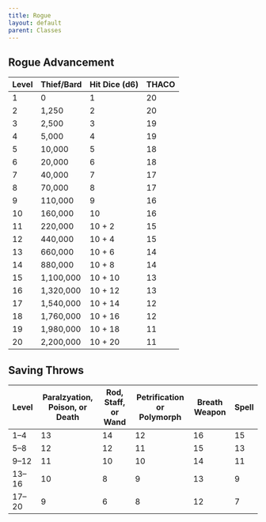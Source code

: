 ```yaml
---
title: Rogue
layout: default
parent: Classes
---
```


## Rogue Advancement

| Level | Thief/Bard | Hit Dice (d6) | THACO |
|---|---|---|---|
| 1 | 0 | 1 | 20 |
| 2 | 1,250 | 2 | 20 |
| 3 | 2,500 | 3 | 19 |
| 4 | 5,000 | 4 | 19 |
| 5 | 10,000 | 5 | 18 |
| 6 | 20,000 | 6 | 18 |
| 7 | 40,000 | 7 | 17 |
| 8 | 70,000 | 8 | 17 |
| 9 | 110,000 | 9 | 16 |
| 10 | 160,000 | 10 | 16 |
| 11 | 220,000 | 10 + 2 | 15 |
| 12 | 440,000 | 10 + 4 | 15 |
| 13 | 660,000 | 10 + 6 | 14 |
| 14 | 880,000 | 10 + 8 | 14 |
| 15 | 1,100,000 | 10 + 10 | 13 |
| 16 | 1,320,000 | 10 + 12 | 13 |
| 17 | 1,540,000 | 10 + 14 | 12 |
| 18 | 1,760,000 | 10 + 16 | 12 |
| 19 | 1,980,000 | 10 + 18 | 11 |
| 20 | 2,200,000 | 10 + 20 | 11 |

## Saving Throws

| Level | Paralzyation, Poison, or Death | Rod, Staff, or Wand | Petrification or Polymorph | Breath Weapon | Spell |
|---|---|---|---|---|---|
| 1–4 | 13 | 14 | 12 | 16 | 15 |
| 5–8 | 12 | 12 | 11 | 15 | 13 |
| 9–12 | 11 | 10 | 10 | 14 | 11 |
| 13–16 | 10 | 8 | 9 | 13 | 9 |
| 17–20 | 9 | 6 | 8 | 12 | 7 |
